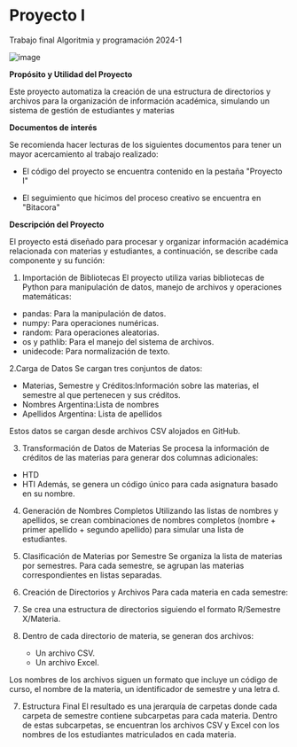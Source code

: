 # **Proyecto I**
Trabajo final Algoritmia y programación 2024-1

![image](https://github.com/PrettySusi/Proyecto_I/assets/169689247/ea5d3f58-7821-42b4-a9ce-f5301bbec82a)

**Propósito y Utilidad del Proyecto**

Este proyecto automatiza la creación de una estructura de directorios y archivos para la organización de información académica, simulando un sistema de gestión de estudiantes y materias

**Documentos de interés**

Se recomienda hacer lecturas de los siguientes documentos para tener un mayor acercamiento al trabajo realizado:

- El código del proyecto se encuentra contenido en la pestaña "Proyecto I"

- El seguimiento que hicimos del proceso creativo se encuentra en "Bitacora"


**Descripción del Proyecto**

El proyecto está diseñado para procesar y organizar información académica relacionada con materias y estudiantes, a continuación, se describe cada componente y su función:

1. Importación de Bibliotecas
El proyecto utiliza varias bibliotecas de Python para manipulación de datos, manejo de archivos y operaciones matemáticas:
- pandas: Para la manipulación de datos.
- numpy: Para operaciones numéricas.
- random: Para operaciones aleatorias.
- os y pathlib: Para el manejo del sistema de archivos.
- unidecode: Para normalización de texto.

2.Carga de Datos
Se cargan tres conjuntos de datos:
- Materias, Semestre y Créditos:Información sobre las materias, el semestre al que pertenecen y sus créditos.
- Nombres Argentina:Lista de nombres 
- Apellidos Argentina: Lista de apellidos 

Estos datos se cargan desde archivos CSV alojados en GitHub.

 3. Transformación de Datos de Materias
Se procesa la información de créditos de las materias para generar dos columnas adicionales:
- HTD 
- HTI
Además, se genera un código único para cada asignatura basado en su nombre.

 4. Generación de Nombres Completos
Utilizando las listas de nombres y apellidos, se crean combinaciones de nombres completos (nombre + primer apellido + segundo apellido) para simular una lista de estudiantes.
 
5. Clasificación de Materias por Semestre
Se organiza la lista de materias por semestres. Para cada semestre, se agrupan las materias correspondientes en listas separadas.

6. Creación de Directorios y Archivos
Para cada materia en cada semestre:
1. Se crea una estructura de directorios siguiendo el formato R/Semestre X/Materia.
2. Dentro de cada directorio de materia, se generan dos archivos:
   - Un archivo CSV.
   - Un archivo Excel.
   
Los nombres de los archivos siguen un formato que incluye un código de curso, el nombre de la materia, un identificador de semestre y una letra d.

 7. Estructura Final
El resultado es una jerarquía de carpetas donde cada carpeta de semestre contiene subcarpetas para cada materia. Dentro de estas subcarpetas, se encuentran los archivos CSV y Excel con los nombres de los estudiantes matriculados en cada materia.
 

